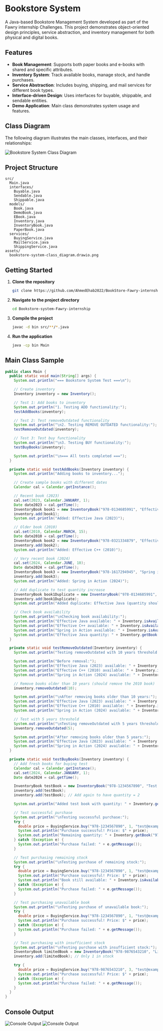 # Bookstore System

A Java-based Bookstore Management System developed as part of the Fawry internship Challenges. This project demonstrates object-oriented design principles, service abstraction, and inventory management for both physical and digital books.

## Features

- **Book Management**: Supports both paper books and e-books with shared and specific attributes.
- **Inventory System**: Track available books, manage stock, and handle purchases.
- **Service Abstraction**: Includes buying, shipping, and mail services for different book types.
- **Interface-driven Design**: Uses interfaces for buyable, shippable, and sendable entities.
- **Demo Application**: Main class demonstrates system usage and features.

## Class Diagram

The following diagram illustrates the main classes, interfaces, and their relationships:

![Bookstore System Class Diagram](assets/bookstore-system-class_diagram.png)

## Project Structure

```
src/
  Main.java
  interfaces/
    Buyable.java
    Sendable.java
    Shippable.java
  models/
    Book.java
    DemoBook.java
    EBook.java
    Inventory.java
    InventoryBook.java
    PaperBook.java
  services/
    BuyingService.java
    MailService.java
    ShippingService.java
assets/
  bookstore-system-class_diagram.drawio.png
```

## Getting Started

1. **Clone the repository**
   ```sh
   git clone https://github.com/AhmedEhab2022/BookStore-Fawry-internship
   ```
2. **Navigate to the project directory**
   ```sh
   cd Bookstore-system-Fawry-internship
   ```
3. **Compile the project**
   ```sh
   javac -d bin src/**/*.java
   ```
4. **Run the application**
   ```sh
   java -cp bin Main
   ```

## Main Class Sample
```java
public class Main {
  public static void main(String[] args) {
    System.out.println("=== Bookstore System Test ===\n");

    // Create inventory
    Inventory inventory = new Inventory();

    // Test 1: Add books to inventory
    System.out.println("1. Testing ADD functionality:");
    testAddBooks(inventory);

    // Test 2: Test removeOutdated functionality
    System.out.println("\n2. Testing REMOVE OUTDATED functionality:");
    testRemoveOutdated(inventory);

    // Test 3: Test buy functionality
    System.out.println("\n3. Testing BUY functionality:");
    testBuyBooks(inventory);

    System.out.println("\n=== All tests completed ===");
  }

  private static void testAddBooks(Inventory inventory) {
    System.out.println("Adding books to inventory...");

    // Create sample books with different dates
    Calendar cal = Calendar.getInstance();

    // Recent book (2023)
    cal.set(2023, Calendar.JANUARY, 1);
    Date date2023 = cal.getTime();
    InventoryBook book1 = new InventoryBook("978-0134685991", "Effective Java", date2023, 45.99, true);
    inventory.add(book1);
    System.out.println("Added: Effective Java (2023)");

    // Older book (2010)
    cal.set(2010, Calendar.MARCH, 15);
    Date date2010 = cal.getTime();
    InventoryBook book2 = new InventoryBook("978-0321334879", "Effective C++", date2010, 39.99, true);
    inventory.add(book2);
    System.out.println("Added: Effective C++ (2010)");

    // Very recent book (2024)
    cal.set(2024, Calendar.JUNE, 10);
    Date date2024 = cal.getTime();
    InventoryBook book3 = new InventoryBook("978-1617294945", "Spring in Action", date2024, 49.99, true);
    inventory.add(book3);
    System.out.println("Added: Spring in Action (2024)");

    // Add duplicate to test quantity increase
    InventoryBook book1Duplicate = new InventoryBook("978-0134685991", "Effective Java", date2023, 45.99, true);
    inventory.add(book1Duplicate);
    System.out.println("Added duplicate: Effective Java (quantity should increase)");

    // Check book availability
    System.out.println("\nChecking book availability:");
    System.out.println("Effective Java available: " + Inventory.isAvailable("978-0134685991"));
    System.out.println("Effective C++ available: " + Inventory.isAvailable("978-0321334879"));
    System.out.println("Spring in Action available: " + Inventory.isAvailable("978-1617294945"));
    System.out.println("Effective Java quantity: " + Inventory.getBook("978-0134685991").getQuantity());
  }

  private static void testRemoveOutdated(Inventory inventory) {
    System.out.println("Testing removeOutdated with 10 years threshold...");

    System.out.println("Before removal:");
    System.out.println("Effective Java (2023) available: " + Inventory.isAvailable("978-0134685991"));
    System.out.println("Effective C++ (2010) available: " + Inventory.isAvailable("978-0321334879"));
    System.out.println("Spring in Action (2024) available: " + Inventory.isAvailable("978-1617294945"));

    // Remove books older than 10 years (should remove the 2010 book)
    inventory.removeOutdated(10);

    System.out.println("\nAfter removing books older than 10 years:");
    System.out.println("Effective Java (2023) available: " + Inventory.isAvailable("978-0134685991"));
    System.out.println("Effective C++ (2010) available: " + Inventory.isAvailable("978-0321334879"));
    System.out.println("Spring in Action (2024) available: " + Inventory.isAvailable("978-1617294945"));

    // Test with 5 years threshold
    System.out.println("\nTesting removeOutdated with 5 years threshold...");
    inventory.removeOutdated(5);

    System.out.println("After removing books older than 5 years:");
    System.out.println("Effective Java (2023) available: " + Inventory.isAvailable("978-0134685991"));
    System.out.println("Spring in Action (2024) available: " + Inventory.isAvailable("978-1617294945"));
  }

  private static void testBuyBooks(Inventory inventory) {
    // Add fresh books for buying test
    Calendar cal = Calendar.getInstance();
    cal.set(2024, Calendar.JANUARY, 1);
    Date date2024 = cal.getTime();

    InventoryBook testBook = new InventoryBook("978-1234567890", "Test Book for Purchase", date2024, 29.99, true);
    inventory.add(testBook);
    inventory.add(testBook); // Add again to have quantity = 2

    System.out.println("Added test book with quantity: " + Inventory.getBook("978-1234567890").getQuantity());

    // Test successful purchase
    System.out.println("\nTesting successful purchase:");
    try {
      double price = BuyingService.buy("978-1234567890", 1, "test@example.com", "123 Test St");
      System.out.println("Purchase successful! Price: $" + price);
      System.out.println("Remaining quantity: " + Inventory.getBook("978-1234567890").getQuantity());
    } catch (Exception e) {
      System.out.println("Purchase failed: " + e.getMessage());
    }

    // Test purchasing remaining stock
    System.out.println("\nTesting purchase of remaining stock:");
    try {
      double price = BuyingService.buy("978-1234567890", 1, "test@example.com", "123 Test St");
      System.out.println("Purchase successful! Price: $" + price);
      System.out.println("Book still available: " + Inventory.isAvailable("978-1234567890"));
    } catch (Exception e) {
      System.out.println("Purchase failed: " + e.getMessage());
    }

    // Test purchasing unavailable book
    System.out.println("\nTesting purchase of unavailable book:");
    try {
      double price = BuyingService.buy("978-1234567890", 1, "test@example.com", "123 Test St");
      System.out.println("Purchase successful! Price: $" + price);
    } catch (Exception e) {
      System.out.println("Purchase failed: " + e.getMessage());
    }

    // Test purchasing with insufficient stock
    System.out.println("\nTesting purchase with insufficient stock:");
    InventoryBook limitedBook = new InventoryBook("978-9876543210", "Limited Stock Book", date2024, 19.99, true);
    inventory.add(limitedBook); // Only 1 in stock

    try {
      double price = BuyingService.buy("978-9876543210", 3, "test@example.com", "123 Test St");
      System.out.println("Purchase successful! Price: $" + price);
    } catch (Exception e) {
      System.out.println("Purchase failed: " + e.getMessage());
    }
  }
}
```

## Console Output
![Console Output](assets/console_output_1.png)
![Console Output](assets/console_output_2.png)
